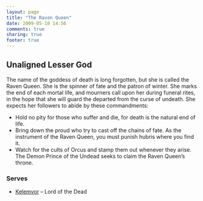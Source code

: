 ```yaml
---
layout: page
title: "The Raven Queen"
date: 2009-05-10 14:56
comments: true
sharing: true
footer: true
---
```

## Unaligned Lesser God

The name of the goddess of death is long forgotten, but she is called the Raven Queen. She is the spinner of fate and the patron of winter. She marks the end of each mortal life, and mourners call upon her during funeral rites, in the hope that she will guard the departed from the curse of undeath. She expects her followers to abide by these commandments:

* Hold no pity for those who suffer and die, for death is the natural end of life.
* Bring down the proud who try to cast off the chains of fate. As the instrument of the Raven Queen, you must punish hubris where you find it.
* Watch for the cults of Orcus and stamp them out whenever they arise. The Demon Prince of the Undead seeks to claim the Raven Queen’s throne.

### Serves
* [Kelemvor](/deities/Kelemvor.html) – Lord of the Dead